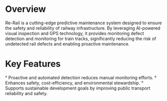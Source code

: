 # Overview
Re-Rail is a cutting-edge predictive maintenance system designed to ensure the safety and reliability of railway infrastructure. By leveraging AI-powered visual inspection and GPS technology, it provides monitoring defect detection and monitoring for train tracks, significantly reducing the risk of undetected rail defects and enabling proactive maintenance.

# Key Features
° Proactive and automated detection reduces manual monitoring efforts.
° Enhances safety, cost-efficiency, and environmental stewardship.
° Supports sustainable development goals by improving public transport reliability and safety.
